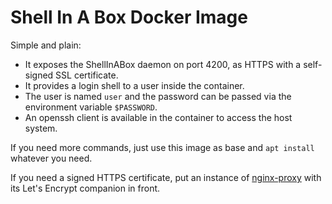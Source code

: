 # Shell In A Box Docker Image

Simple and plain: 

* It exposes the ShellInABox daemon on port 4200, as HTTPS with a self-signed SSL certificate.
* It provides a login shell to a user inside the container.
* The user is named `user` and the password can be passed via the environment variable `$PASSWORD`.
* An openssh client is available in the container to access the host system.

If you need more commands, just use this image as base and `apt install` whatever you need.

If you need a signed HTTPS certificate, put an instance of [nginx-proxy](https://github.com/jwilder/nginx-proxy)
with its Let's Encrypt companion in front.
